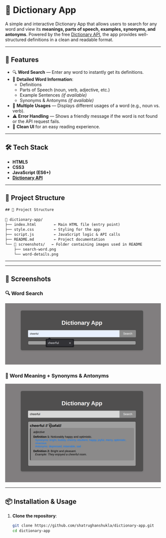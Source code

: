 # 📖 Dictionary App

A simple and interactive Dictionary App that allows users to search for any word and view its **meanings, parts of speech, examples, synonyms, and antonyms**. Powered by the free [Dictionary API](https://dictionaryapi.dev/), the app provides well-structured definitions in a clean and readable format.

---

## 🚀 Features

- 🔍 **Word Search** — Enter any word to instantly get its definitions.
- 📝 **Detailed Word Information**:
  - Definitions
  - Parts of Speech (noun, verb, adjective, etc.)
  - Example Sentences *(if available)*
  - Synonyms & Antonyms *(if available)*
- 🧾 **Multiple Usages** — Displays different usages of a word (e.g., noun vs. verb).
- ⚠️ **Error Handling** — Shows a friendly message if the word is not found or the API request fails.
- 🎨 **Clean UI** for an easy reading experience.

---

## 🛠️ Tech Stack

- **HTML5**
- **CSS3**
- **JavaScript (ES6+)**
- **[Dictionary API](https://dictionaryapi.dev/)**

---

## 📂 Project Structure

```
## 📂 Project Structure

📁 dictionary-app/  
├── index.html        ← Main HTML file (entry point)  
├── style.css         ← Styling for the app  
├── script.js         ← JavaScript logic & API calls  
├── README.md         ← Project documentation  
└── 📁 screenshots/   ← Folder containing images used in README  
    ├── search-word.png  
    └── word-details.png  

```
---

---

## 📸 Screenshots

### 🔍 Word Search
![Search Word](./screenshots/search-word.png)

### 📝 Word Meaning + Synonyms & Antonyms
![Word Details](./screenshots/word-details.png)

---

## 📦 Installation & Usage

1. **Clone the repository**:
   ```bash
   git clone https://github.com/shatrughanshukla/dictionary-app.git
   cd dictionary-app